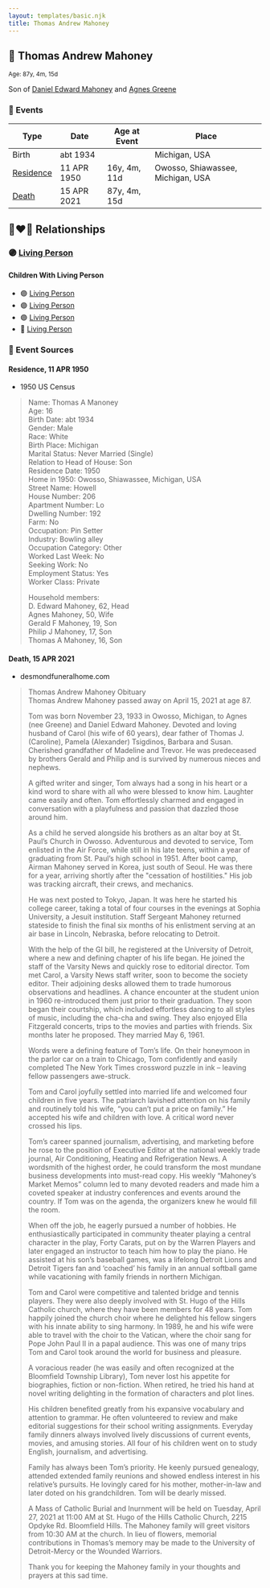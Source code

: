 ```yaml
---
layout: templates/basic.njk
title: Thomas Andrew Mahoney
---
```

## 🔵 Thomas Andrew Mahoney
<small>Age: 87y, 4m, 15d</small>

Son of [Daniel Edward Mahoney](/people/2/24117676) and [Agnes Greene](/people/1/15565254)

### 📆 Events

Type | Date | Age at Event | Place
------ | ------ | ------ | ------
Birth | abt 1934 |  | Michigan, USA
[Residence](#event-event-0) | 11 APR 1950 | 16y, 4m, 11d | Owosso, Shiawassee, Michigan, USA
[Death](#event-event-4) | 15 APR 2021 | 87y, 4m, 15d |

## 👩‍❤️‍👨 Relationships

### 🟣 [Living Person](/people/6/66069279)

#### Children With Living Person
* 🟣 [Living Person](/people/4/43790458)
* 🟣 [Living Person](/people/6/69905952)
* 🟣 [Living Person](/people/4/41983368)
* 🔵 [Living Person](/people/7/70585132)
### 📰 Event Sources

#### <a id="event-event-0"></a> Residence, 11 APR 1950
* 1950 US Census
>   
  > Name: Thomas A Manoney  
  > Age: 16  
  > Birth Date: abt 1934  
  > Gender: Male  
  > Race: White  
  > Birth Place: Michigan  
  > Marital Status: Never Married (Single)  
  > Relation to Head of House: Son  
  > Residence Date: 1950  
  > Home in 1950: Owosso, Shiawassee, Michigan, USA  
  > Street Name: Howell  
  > House Number: 206  
  > Apartment Number: Lo  
  > Dwelling Number: 192  
  > Farm: No  
  > Occupation: Pin Setter  
  > Industry: Bowling alley  
  > Occupation Category: Other  
  > Worked Last Week: No  
  > Seeking Work: No  
  > Employment Status: Yes  
  > Worker Class: Private  
  >   
  > Household members:  
  > D. Edward Mahoney, 62, Head  
  > Agnes Mahoney, 50, Wife  
  > Gerald F Mahoney, 19, Son  
  > Philip J Mahoney, 17, Son  
  > Thomas A Mahoney, 16, Son  
  >

#### <a id="event-event-4"></a> Death, 15 APR 2021
* desmondfuneralhome.com
>   
  > Thomas Andrew Mahoney Obituary  
  > Thomas Andrew Mahoney passed away on April 15, 2021 at age 87.  
  >   
  > Tom was born November 23, 1933 in Owosso, Michigan, to Agnes (nee Greene) and Daniel Edward Mahoney. Devoted and loving husband of Carol (his wife of 60 years), dear father of Thomas J. (Caroline), Pamela (Alexander) Tsigdinos, Barbara and Susan. Cherished grandfather of Madeline and Trevor. He was predeceased by brothers Gerald and Philip and is survived by numerous nieces and nephews.  
  >   
  > A gifted writer and singer, Tom always had a song in his heart or a kind word to share with all who were blessed to know him. Laughter came easily and often. Tom effortlessly charmed and engaged in conversation with a playfulness and passion that dazzled those around him.  
  >   
  > As a child he served alongside his brothers as an altar boy at St. Paul’s Church in Owosso. Adventurous and devoted to service, Tom enlisted in the Air Force, while still in his late teens, within a year of graduating from St. Paul’s high school in 1951. After boot camp, Airman Mahoney served in Korea, just south of Seoul. He was there for a year, arriving shortly after the "cessation of hostilities." His job was tracking aircraft, their crews, and mechanics.  
  >   
  > He was next posted to Tokyo, Japan. It was here he started his college career, taking a total of four courses in the evenings at Sophia University, a Jesuit institution. Staff Sergeant Mahoney returned stateside to finish the final six months of his enlistment serving at an air base in Lincoln, Nebraska, before relocating to Detroit.  
  >   
  > With the help of the GI bill, he registered at the University of Detroit, where a new and defining chapter of his life began. He joined the staff of the Varsity News and quickly rose to editorial director. Tom met Carol, a Varsity News staff writer, soon to become the society editor. Their adjoining desks allowed them to trade humorous observations and headlines. A chance encounter at the student union in 1960 re-introduced them just prior to their graduation. They soon began their courtship, which included effortless dancing to all styles of music, including the cha-cha and swing. They also enjoyed Ella Fitzgerald concerts, trips to the movies and parties with friends. Six months later he proposed. They married May 6, 1961.  
  >   
  > Words were a defining feature of Tom’s life. On their honeymoon in the parlor car on a train to Chicago, Tom confidently and easily completed The New York Times crossword puzzle in ink – leaving fellow passengers awe-struck.  
  >   
  > Tom and Carol joyfully settled into married life and welcomed four children in five years. The patriarch lavished attention on his family and routinely told his wife, “you can’t put a price on family.” He accepted his wife and children with love. A critical word never crossed his lips.  
  >   
  > Tom’s career spanned journalism, advertising, and marketing before he rose to the position of Executive Editor at the national weekly trade journal, Air Conditioning, Heating and Refrigeration News. A wordsmith of the highest order, he could transform the most mundane business developments into must-read copy. His weekly “Mahoney’s Market Memos” column led to many devoted readers and made him a coveted speaker at industry conferences and events around the country. If Tom was on the agenda, the organizers knew he would fill the room.  
  >   
  > When off the job, he eagerly pursued a number of hobbies. He enthusiastically participated in community theater playing a central character in the play, Forty Carats, put on by the Warren Players and later engaged an instructor to teach him how to play the piano. He assisted at his son’s baseball games, was a lifelong Detroit Lions and Detroit Tigers fan and ‘coached’ his family in an annual softball game while vacationing with family friends in northern Michigan.  
  >   
  > Tom and Carol were competitive and talented bridge and tennis players. They were also deeply involved with St. Hugo of the Hills Catholic church, where they have been members for 48 years. Tom happily joined the church choir where he delighted his fellow singers with his innate ability to sing harmony. In 1989, he and his wife were able to travel with the choir to the Vatican, where the choir sang for Pope John Paul II in a papal audience. This was one of many trips Tom and Carol took around the world for business and pleasure.  
  >   
  > A voracious reader (he was easily and often recognized at the Bloomfield Township Library), Tom never lost his appetite for biographies, fiction or non-fiction. When retired, he tried his hand at novel writing delighting in the formation of characters and plot lines.  
  >   
  > His children benefited greatly from his expansive vocabulary and attention to grammar. He often volunteered to review and make editorial suggestions for their school writing assignments. Everyday family dinners always involved lively discussions of current events, movies, and amusing stories. All four of his children went on to study English, journalism, and advertising.  
  >   
  > Family has always been Tom’s priority. He keenly pursued genealogy, attended extended family reunions and showed endless interest in his relative’s pursuits. He lovingly cared for his mother, mother-in-law and later doted on his grandchildren. Tom will be dearly missed.  
  >   
  > A Mass of Catholic Burial and Inurnment will be held on Tuesday, April 27, 2021 at 11:00 AM at St. Hugo of the Hills Catholic Church, 2215 Opdyke Rd. Bloomfield Hills. The Mahoney family will greet visitors from 10:30 AM at the church. In lieu of flowers, memorial contributions in Thomas’s memory may be made to the University of Detroit-Mercy or the Wounded Warriors.  
  >   
  > Thank you for keeping the Mahoney family in your thoughts and prayers at this sad time.
